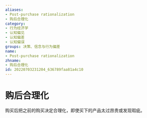 ```yaml
---
aliases:
- Post-purchase rationalization
- 购后合理化
category:
- 行为经济学
- 认知偏见
- 认知偏差
- 认知偏误
groups: 决策、信念与行为偏差
name:
- Post-purchase rationalization
zhname:
- 购后合理化
id: 20220703231204_636789faa81a4c10
---
```


# 购后合理化

购买后把之前的购买决定合理化，即使买下的产品太过昂贵或发现瑕疵。
